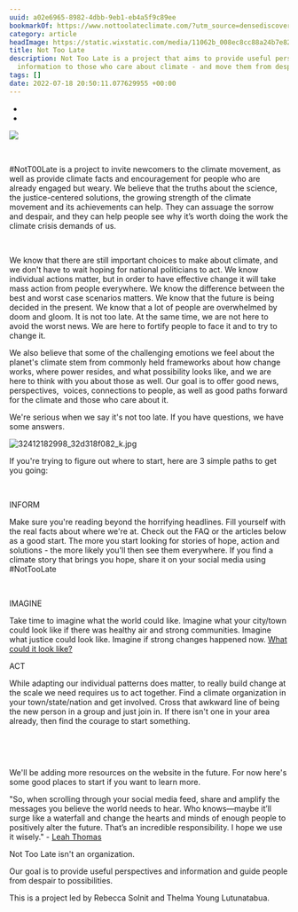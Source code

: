 ```yaml
---
uuid: a02e6965-8982-4dbb-9eb1-eb4a5f9c89ee
bookmarkOf: https://www.nottoolateclimate.com/?utm_source=densediscovery
category: article
headImage: https://static.wixstatic.com/media/11062b_008ec8cc88a24b7e82f01d4aa6665d02~mv2.jpg/v1/fill/w_2500,h_1666,al_c/11062b_008ec8cc88a24b7e82f01d4aa6665d02~mv2.jpg
title: Not Too Late
description: Not Too Late is a project that aims to provide useful perspectives and
  information to those who care about climate - and move them from despair to possibilities
tags: []
date: 2022-07-18 20:50:11.077629955 +00:00
---
```


*   [](https://twitter.com/NotTooLate_Hope)
*   [](https://www.facebook.com/Not-Too-Late-106744208707754)

![](https://static.wixstatic.com/media/11062b_e12e778250c54ec0aa0d967b228e9cc3f000.jpg/v1/fill/w_147,h_83,al_c,q_80,usm_0.66_1.00_0.01,blur_2,enc_auto/11062b_e12e778250c54ec0aa0d967b228e9cc3f000.jpg)

​

#NotT00Late is a project to invite newcomers to the climate movement, as well as provide climate facts and encouragement for people who are already engaged but weary. We believe that the truths about the science, the justice-centered solutions, the growing strength of the climate movement and its achievements can help. They can assuage the sorrow and despair, and they can help people see why it’s worth doing the work the climate crisis demands of us.

​

We know that there are still important choices to make about climate, and we don't have to wait hoping for national politicians to act. We know individual actions matter, but in order to have effective change it will take mass action from people everywhere. We know the difference between the best and worst case scenarios matters. We know that the future is being decided in the present. We know that a lot of people are overwhelmed by doom and gloom. It is not too late. At the same time, we are not here to avoid the worst news. We are here to fortify people to face it and to try to change it.

We also believe that some of the challenging emotions we feel about the planet's climate stem from commonly held frameworks about how change works, where power resides, and what possibility looks like, and we are here to think with you about those as well. Our goal is to offer good news, perspectives,  voices, connections to people, as well as good paths forward for the climate and those who care about it.

We're serious when we say it's not too late. If you have questions, we have some answers. 

![32412182998_32d318f082_k.jpg](https://static.wixstatic.com/media/c8ef46_7e7ef63fa07545f09fded9db1b35a637~mv2.jpg/v1/fill/w_90,h_60,al_c,q_80,usm_0.66_1.00_0.01,blur_2,enc_auto/32412182998_32d318f082_k.jpg)

If you're trying to figure out where to start, here are 3 simple paths to get you going:

​

INFORM

Make sure you're reading beyond the horrifying headlines. Fill yourself with the real facts about where we're at. Check out the FAQ or the articles below as a good start. The more you start looking for stories of hope, action and solutions - the more likely you'll then see them everywhere. If you find a climate story that brings you hope, share it on your social media using #NotTooLate 

​

IMAGINE

Take time to imagine what the world could like. Imagine what your city/town could look like if there was healthy air and strong communities. Imagine what justice could look like. Imagine if strong changes happened now. [What could it look like?](https://www.youtube.com/watch?v=d9uTH0iprVQ)

ACT

While adapting our individual patterns does matter, to really build change at the scale we need requires us to act together. Find a climate organization in your town/state/nation and get involved. Cross that awkward line of being the new person in a group and just join in. If there isn't one in your area already, then find the courage to start something.

​

​

We'll be adding more resources on the website in the future. For now here's some good places to start if you want to learn more.

"So, when scrolling through your social media feed, share and amplify the messages you believe the world needs to hear. Who knows—maybe it’ll surge like a waterfall and change the hearts and minds of enough people to positively alter the future. That’s an incredible responsibility. I hope we use it wisely." - [Leah Thomas](https://atmos.earth/social-media-culture-intersectional-environmentalism/)

Not Too Late isn't an organization.

Our goal is to provide useful perspectives and information and guide people from despair to possibilities.

This is a project led by Rebecca Solnit and Thelma Young Lutunatabua.
